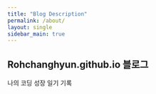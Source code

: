 ```yaml
---
title: "Blog Description"
permalink: /about/
layout: single
sidebar_main: true
---
```


## Rohchanghyun.github.io 블로그

나의 코딩 성장 일기 기록
